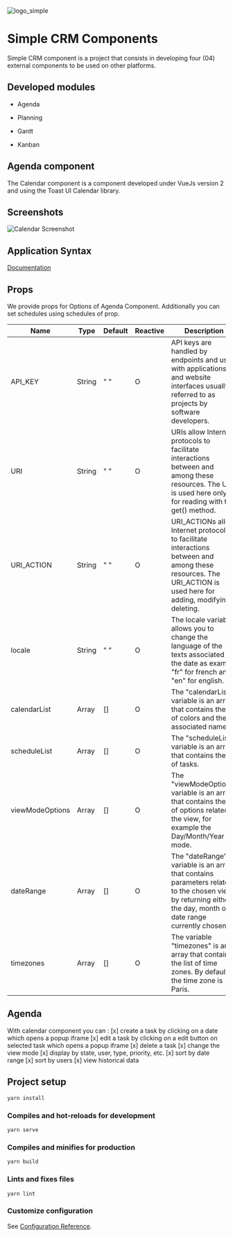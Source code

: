 ![logo_simple](https://user-images.githubusercontent.com/60504466/147557800-e908818f-5df0-4add-97c0-681d4b13eafe.png)

# Simple CRM Components

Simple CRM component is a project that consists in developing four (04) external components to be used on other platforms.


## Developed modules

- Agenda

- Planning

- Gantt

- Kanban


## Agenda component

The Calendar component is a component developed under VueJs version 2 and using the Toast UI Calendar library.

## Screenshots

![Calendar Screenshot](https://user-images.githubusercontent.com/60504466/147557630-f6557f7b-c734-464f-beed-0e6ff59129a1.png)

## Application Syntax

[Documentation](https://linktodocumentation)

## Props
We provide props for Options of Agenda Component. Additionally you can set schedules using schedules of prop.

| Name            | Type   | Default | Reactive | Description                                                                                                                                                     |
| --------------- | ------ | ------- | -------- | --------------------------------------------------------------------------------------------------------------------------------------------------------------- |
| API_KEY         | String | " "     | O        | API keys are handled by endpoints and used with applications and website interfaces usually referred to as projects by software developers.                     |
| URI             | String | " "     | O        | URIs allow Internet protocols to facilitate interactions between and among these resources. The URI is used here only for reading with the get() method.        |
| URI_ACTION      | String | " "     | O        | URI_ACTIONs allow Internet protocols to facilitate interactions between and among these resources. The URI_ACTION is used here for adding, modifying, deleting. |
| locale          | String | " "     | O        | The locale variable allows you to change the language of the texts associated to the date as example "fr" for french and "en" for english.                      |
| calendarList    | Array  | []      | O        | The "calendarList" variable is an array that contains the list of colors and the associated name.                                                               |
| scheduleList    | Array  | []      | O        | The "scheduleList" variable is an array that contains the list of tasks.                                                                                        |
| viewModeOptions | Array  | []      | O        | The "viewModeOptions" variable is an array that contains the list of options related to the view, for example the Day/Month/Year mode.                          |
| dateRange       | Array  | []      | O        | The "dateRange" variable is an array that contains parameters related to the chosen view by returning either the day, month or date range currently chosen .    |
| timezones       | Array  | []      | O        | The variable "timezones" is an array that contains the list of time zones. By default the time zone is Paris.                                                   |

## Agenda
With calendar component you can :
 [x] create a task by clicking on a date which opens a popup iframe
 [x] edit a task by clicking on a edit button on selected task which opens a popup iframe
 [x] delete a task
 [x] change the view mode
 [x] display by state, user, type, priority, etc.
 [x] sort by date range
 [x] sort by users
 [x] view historical data
## Project setup
```
yarn install
```

### Compiles and hot-reloads for development
```
yarn serve
```

### Compiles and minifies for production
```
yarn build
```

### Lints and fixes files
```
yarn lint
```

### Customize configuration
See [Configuration Reference](https://cli.vuejs.org/config/).
